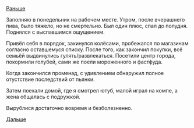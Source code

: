 [Раньше](2019.06.08.md)

Заполняю в понедельник на рабочем месте.
Утром, после вчерашнего пива, было тяжело, но не смертельно.
Был один плюс, спал до полудня. Поднялся с выспавшимся ощущением.

Привёл себя в порядок, закинулся колёсами, пробежался по магазинам согласно оставшемуся списку.
После того, как закончил покупки, всё семьёй выдвинулись гулять/развлекаться. Посетили центр города, покормили голубей, сами же поели мороженного и фастфуда.

Когда закончился променад, с удивлением обнаружил полное отустствие последствий от пьянки.

Затем поехали домой, где я смотрел ютуб, малой играл на компе, а жена общалась с подружкой.

Вырублися достаточно вовремя и безболезненно.

 [Дальше](2019.06.10.md)